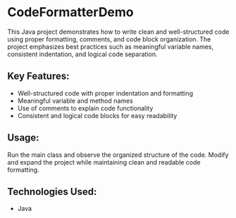 # CodeFormatterDemo

This Java project demonstrates how to write clean and well-structured code using proper formatting, comments, and code block organization. The project emphasizes best practices such as meaningful variable names, consistent indentation, and logical code separation.

## Key Features:
- Well-structured code with proper indentation and formatting
- Meaningful variable and method names
- Use of comments to explain code functionality
- Consistent and logical code blocks for easy readability

## Usage:
Run the main class and observe the organized structure of the code. Modify and expand the project while maintaining clean and readable code formatting.

## Technologies Used:
- Java
